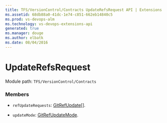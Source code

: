 ```yaml
---
title: TFS/VersionControl/Contracts UpdateRefsRequest API | Extensions for Visual Studio Team Services
ms.assetid: 68db88a0-41dc-1e74-c851-662eb14840c5
ms.prod: vs-devops-alm
ms.technology: vs-devops-extensions-api
generated: true
ms.manager: douge
ms.author: elbatk
ms.date: 08/04/2016
---
```


# UpdateRefsRequest

Module path: `TFS/VersionControl/Contracts`


### Members

* `refUpdateRequests`: [GitRefUpdate](../../../TFS/VersionControl/Contracts/GitRefUpdate.md)[]. 

* `updateMode`: [GitRefUpdateMode](../../../TFS/VersionControl/Contracts/GitRefUpdateMode.md). 

